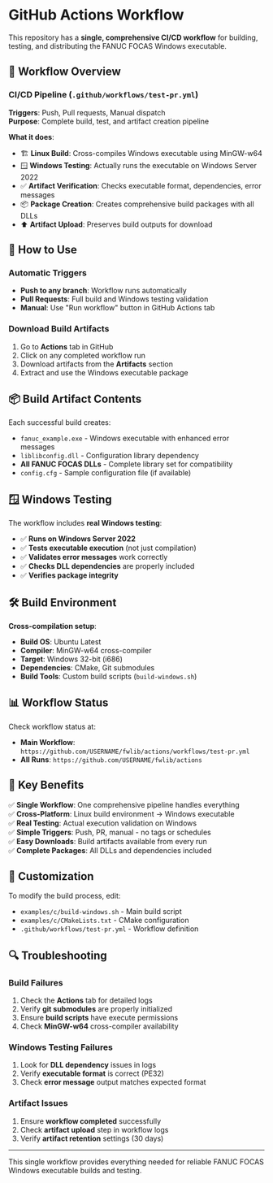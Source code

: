 # GitHub Actions Workflow

This repository has a **single, comprehensive CI/CD workflow** for building, testing, and distributing the FANUC FOCAS Windows executable.

## 🔄 Workflow Overview

### **CI/CD Pipeline** (`.github/workflows/test-pr.yml`)
**Triggers**: Push, Pull requests, Manual dispatch  
**Purpose**: Complete build, test, and artifact creation pipeline

**What it does**:
- 🏗️ **Linux Build**: Cross-compiles Windows executable using MinGW-w64
- 🪟 **Windows Testing**: Actually runs the executable on Windows Server 2022
- ✅ **Artifact Verification**: Checks executable format, dependencies, error messages
- 📦 **Package Creation**: Creates comprehensive build packages with all DLLs
- ⬆️ **Artifact Upload**: Preserves build outputs for download

## 🚀 How to Use

### **Automatic Triggers**
- **Push to any branch**: Workflow runs automatically
- **Pull Requests**: Full build and Windows testing validation
- **Manual**: Use "Run workflow" button in GitHub Actions tab

### **Download Build Artifacts**
1. Go to **Actions** tab in GitHub
2. Click on any completed workflow run
3. Download artifacts from the **Artifacts** section
4. Extract and use the Windows executable package

## 📦 Build Artifact Contents

Each successful build creates:
- `fanuc_example.exe` - Windows executable with enhanced error messages
- `liblibconfig.dll` - Configuration library dependency
- **All FANUC FOCAS DLLs** - Complete library set for compatibility
- `config.cfg` - Sample configuration file (if available)

## 🪟 Windows Testing

The workflow includes **real Windows testing**:
- ✅ **Runs on Windows Server 2022**
- ✅ **Tests executable execution** (not just compilation)
- ✅ **Validates error messages** work correctly
- ✅ **Checks DLL dependencies** are properly included
- ✅ **Verifies package integrity**

## 🛠 Build Environment

**Cross-compilation setup**:
- **Build OS**: Ubuntu Latest
- **Compiler**: MinGW-w64 cross-compiler  
- **Target**: Windows 32-bit (i686)
- **Dependencies**: CMake, Git submodules
- **Build Tools**: Custom build scripts (`build-windows.sh`)

## 📊 Workflow Status

Check workflow status at:
- **Main Workflow**: `https://github.com/USERNAME/fwlib/actions/workflows/test-pr.yml`
- **All Runs**: `https://github.com/USERNAME/fwlib/actions`

## 🎯 Key Benefits

✅ **Single Workflow**: One comprehensive pipeline handles everything  
✅ **Cross-Platform**: Linux build environment → Windows executable  
✅ **Real Testing**: Actual execution validation on Windows  
✅ **Simple Triggers**: Push, PR, manual - no tags or schedules  
✅ **Easy Downloads**: Build artifacts available from every run  
✅ **Complete Packages**: All DLLs and dependencies included  

## 🔧 Customization

To modify the build process, edit:
- `examples/c/build-windows.sh` - Main build script
- `examples/c/CMakeLists.txt` - CMake configuration  
- `.github/workflows/test-pr.yml` - Workflow definition

## 🔍 Troubleshooting

### Build Failures
1. Check the **Actions** tab for detailed logs
2. Verify **git submodules** are properly initialized
3. Ensure **build scripts** have execute permissions
4. Check **MinGW-w64** cross-compiler availability

### Windows Testing Failures
1. Look for **DLL dependency** issues in logs
2. Verify **executable format** is correct (PE32)
3. Check **error message** output matches expected format

### Artifact Issues
1. Ensure **workflow completed** successfully
2. Check **artifact upload** step in workflow logs
3. Verify **artifact retention** settings (30 days)

---

This single workflow provides everything needed for reliable FANUC FOCAS Windows executable builds and testing.
